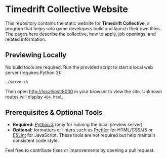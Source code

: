 # Timedrift Collective Website

This repository contains the static website for **Timedrift Collective**, a program that helps solo game developers build and launch their own titles. The pages here describe the collective, how to apply, job openings, and related information.

## Previewing Locally

No build tools are required. Run the provided script to start a local web server (requires Python 3):

```bash
./serve.sh
```

Then open <http://localhost:8000> in your browser to view the site. Unknown routes will display `404.html`.

## Prerequisites & Optional Tools

- **Required:** [Python 3](https://www.python.org/) (only for running the local preview server)
- **Optional:** formatters or linters such as [Prettier](https://prettier.io/) for HTML/CSS/JS or [ESLint](https://eslint.org/) for JavaScript. These tools are not required but help maintain consistent code style.

Feel free to contribute fixes or improvements by opening a pull request.
